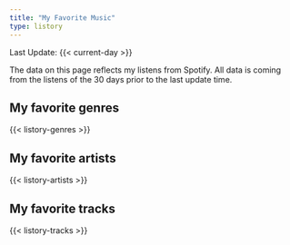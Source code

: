 ```yaml
---
title: "My Favorite Music"
type: listory
---
```


Last Update: {{< current-day >}}

The data on this page reflects my listens from Spotify. All data is coming from the listens of the 30 days prior to the last update time.

## My favorite genres

{{< listory-genres >}}

## My favorite artists

{{< listory-artists >}}

## My favorite tracks

{{< listory-tracks >}}
